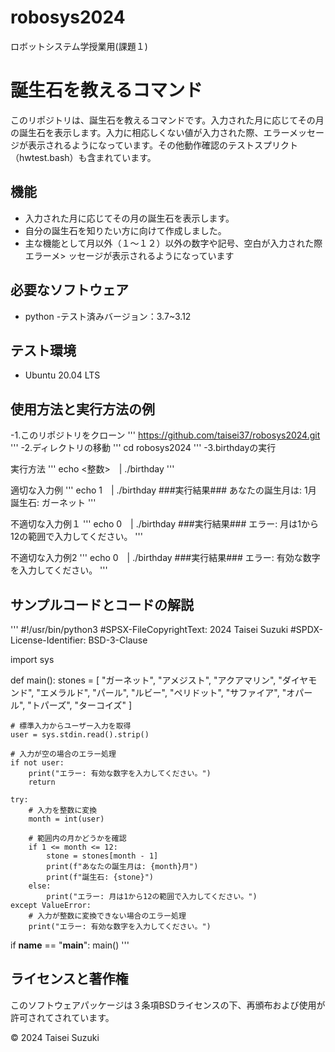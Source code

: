 # robosys2024
ロボットシステム学授業用(課題１)
# 誕生石を教えるコマンド
このリポジトリは、誕生石を教えるコマンドです。入力された月に応じてその月の誕生石を表示します。入力に相応しくない値が入力された際、エラーメッセージが表示されるようになっています。その他動作確認のテストスプリクト（hwtest.bash）も含まれています。

## 機能

- 入力された月に応じてその月の誕生石を表示します。
- 自分の誕生石を知りたい方に向けて作成しました。
- 主な機能として月以外（１～１２）以外の数字や記号、空白が入力された際エラーメ>
ッセージが表示されるようになっています

## 必要なソフトウェア
- python
  -テスト済みバージョン：3.7~3.12

## テスト環境
- Ubuntu 20.04 LTS

## 使用方法と実行方法の例


-1.このリポジトリをクローン
'''
https://github.com/taisei37/robosys2024.git
'''
-2.ディレクトリの移動
'''
cd robosys2024
'''
-3.birthdayの実行

実行方法
'''
echo <整数>　| ./birthday
'''

適切な入力例
'''
echo 1　| ./birthday
###実行結果###
あなたの誕生月は: 1月
誕生石: ガーネット
'''

不適切な入力例１
'''
echo 0　| ./birthday
###実行結果###
エラー: 月は1から12の範囲で入力してください。
'''

不適切な入力例2
'''
echo 0　| ./birthday
###実行結果###
エラー: 有効な数字を入力してください。
'''

## サンプルコードとコードの解説
'''
   #!/usr/bin/python3
   #SPSX-FileCopyrightText: 2024 Taisei Suzuki
   #SPDX-License-Identifier: BSD-3-Clause

import sys

def main():
    stones = [
        "ガーネット", "アメジスト", "アクアマリン", "ダイヤモンド",
        "エメラルド", "パール", "ルビー", "ペリドット",
        "サファイア", "オパール", "トパーズ", "ターコイズ"
    ]

    # 標準入力からユーザー入力を取得
    user = sys.stdin.read().strip()

    # 入力が空の場合のエラー処理
    if not user:
        print("エラー: 有効な数字を入力してください。")
        return

    try:
        # 入力を整数に変換
        month = int(user)

        # 範囲内の月かどうかを確認
        if 1 <= month <= 12:
            stone = stones[month - 1]
            print(f"あなたの誕生月は: {month}月")
            print(f"誕生石: {stone}")
        else:
            print("エラー: 月は1から12の範囲で入力してください。")
    except ValueError:
        # 入力が整数に変換できない場合のエラー処理
        print("エラー: 有効な数字を入力してください。")

if __name__ == "__main__":
    main()
'''
## ライセンスと著作権

このソフトウェアパッケージは３条項BSDライセンスの下、再頒布および使用が許可されてされています。

© 2024 Taisei Suzuki

